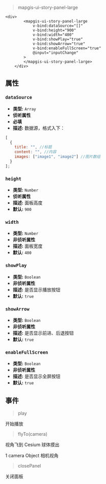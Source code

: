 > mapgis-ui-story-panel-large

```vue
<div>
        <mapgis-ui-story-panel-large
            v-bind:dataSource="[]" 
            v-bind:height="900" 
            v-bind:width="400" 
            v-bind:showPlay="true" 
            v-bind:showArrow="true" 
            v-bind:enableFullScreen="true" 
            @input="inputChange"
        >
        </mapgis-ui-story-panel-large>
    </div>
```

## 属性

### `dataSource`

- **类型:** `Array`
- **侦听属性**
- **必填**
- **描述:** 数据源，格式入下：

```javascript
[
  {
    title: "", //标题
    content: "", //内容
    images: ["image1", "image2"] //图片数组
  }
];
```

### `height`

- **类型:** `Number`
- **侦听属性**
- **描述:** 面板高度
- **默认:** `900`

### `width`

- **类型:** `Number`
- **非侦听属性**
- **描述:** 面板宽度
- **默认:** `400`

### `showPlay`

- **类型:** `Boolean`
- **非侦听属性**
- **描述:** 是否显示播放按钮
- **默认:** `true`

### `showArrow`

- **类型:** `Boolean`
- **非侦听属性**
- **描述:** 是否显示前进、后退按钮
- **默认:** `true`

### `enableFullScreen`

- **类型:** `Boolean`
- **非侦听属性**
- **描述:** 是否显示全屏按钮
- **默认:** `true`

## 事件

> play

开始播放

> flyTo(camera)

视角飞到 Cesium 球体摸出

1 camera Object 相机视角

> closePanel

关闭面板
